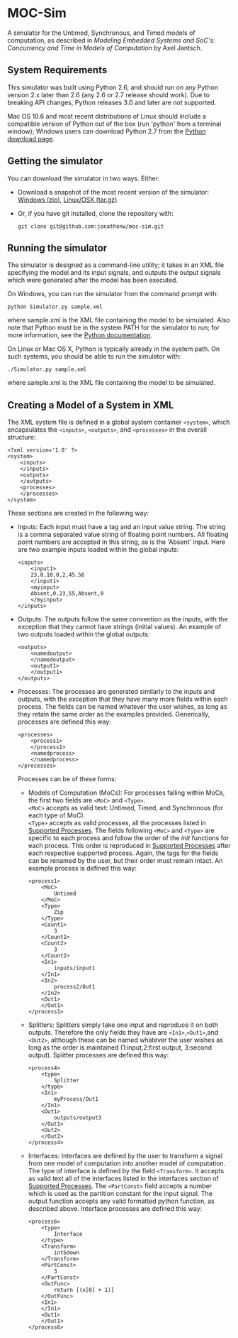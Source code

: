 MOC-Sim
=======
A simulator for the Untimed, Synchronous, and Timed models of computation, as
described in _Modeling Embedded Systems and SoC's: Concurrency and Time in
Models of Computation_ by Axel Jantsch.

System Requirements
-------------------
This simulator was built using Python 2.6, and should run on any Python version
2.x later than 2.6 (any 2.6 or 2.7 release should work).  Due to breaking API
changes, Python releases 3.0 and later are *not* supported.

Mac OS 10.6 and most recent distributions of Linux should include a compatible
version of Python out of the box (run 'python' from a terminal window); Windows
users can download Python 2.7 from the [Python download page][py-dl].

[py-dl]: http://www.python.org/download/

Getting the simulator
---------------------
You can download the simulator in two ways.  Either:

 *  Download a snapshot of the most recent version of the simulator:
    [Windows (zip)][zip], [Linux/OSX (tar.gz)][tarball]

 *  Or, if you have git installed, clone the repository with:

        git clone git@github.com:jonathonw/moc-sim.git
        
[zip]: https://github.com/jonathonw/moc-sim/zipball/master
[tarball]: https://github.com/jonathonw/moc-sim/tarball/master

Running the simulator
---------------------
The simulator is designed as a command-line utility; it takes in an XML file
specifying the model and its input signals, and outputs the output signals which
were generated after the model has been executed.

On Windows, you can run the simulator from the command prompt with:

    python Simulator.py sample.xml
    
where sample.xml is the XML file containing the model to be simulated.  Also
note that Python must be in the system PATH for the simulator to run; for
more information, see the [Python documentation][python-path].

On Linux or Mac OS X, Python is typically already in the system path.  On such
systems, you should be able to run the simulator with:

    ./Simulator.py sample.xml
    
where sample.xml is the XML file containing the model to be simulated.

[python-path]: http://docs.python.org/using/windows.html#excursus-setting-environment-variables


Creating a Model of a System in XML
-----------------------------------
The XML system file is defined in a global system container `<system>`,
which encapsulates the `<inputs>`, `<outputs>`, and `<processes>` in the overall structure:
	
    <?xml version='1.0' ?>
    <system>
        <inputs>
        </inputs>
        <outputs>
        </outputs>
        <processes>
        </processes>
    </system>

These sections are created in the following way:

 *  Inputs:
    Each input must have a tag and an input value string. The string
    is a comma separated value string of floating point numbers.
    All floating point numbers are accepted in this string, as is the
    'Absent' input.
    Here are two example inputs loaded within the global inputs:
    
        <inputs>
            <input1>
            23.0,10,0,2,45.56
            </input1>
            <myinput>
            Absent,0.23,55,Absent,0
            </myinput>
        </inputs>
    
 *  Outputs:
    The outputs follow the same convention as the inputs, with the 
    exception that they cannot have strings (initial values). An
    example of two outputs loaded within the global outputs:
    
        <outputs>
            <namedoutput>
            </namedoutput>
            <output1>
            </output1>
        </outputs>

 *  Processes:
    The processes are generated similarly to the inputs and outputs,
    with the exception that they have many more fields within each process.
    The fields can be named whatever the user wishes, as long as they retain
    the same order as the examples provided.
    Generically, processes are defined this way:
    
        <processes>
            <process1>
            </process1>
            <namedprocess>
            </namedprocess>
        </processes>

    Processes can be of these forms:
     *  Models of Computation (MoCs):
        For processes falling within MoCs, the first two fields are `<MoC>` and `<Type>`.  
        `<MoC>` accepts as valid text: Untimed, Timed, and Synchronous (for each type of MoC).  
        `<Type>` accepts as valid processes, all the processes listed in [Supported Processes][Supported-Processes].
        The fields following `<MoC>` and `<Type>` are specific to each process and follow the order
        of the *init* functions for each process. This order is reproduced in [Supported Processes][Supported-Processes]
        after each respective supported process. Again, the tags for the fields can be renamed by the user,
        but their order must remain intact.
        An example process is defined this way:
        
            <process1>
                <MoC>
                    Untimed
                </MoC>
                <Type>
                    Zip
                </Type>
                <Count1>
                    3
                </Count1>
                <Count2>
                    3
                </Count2>
                <In1>
                    inputs/input1
                </In1>
                <In2>
                    process2/Out1
                </In2>
                <Out1>
                </Out1>
            </process1>
        
     *  Splitters:
        Splitters simply take one input and reproduce it on both outputs.
        Therefore the only fields they have are `<In1>`,`<Out1>`,and `<Out2>`,
        although these can be named whatever the user wishes as long as the order
        is maintained (1:input,2:first output, 3:second output).
        Splitter processes are defined this way:
        
            <process4>
                <type>
                    Splitter
                </type>
                <In1>
                    myProcess/Out1
                </In1>
                <Out1>
                    outputs/output3
                </Out1>
                <Out2>
                </Out2>
            </process4>
        
     *  Interfaces:
        Interfaces are defined by the user to transform a 
        signal from one model of computation into another 
        model of computation.  The type of interface is defined
        by the field `<Transform>`.  It accepts as valid text
        all of the interfaces listed in the interfaces section of
        [Supported Processes][Supported-Processes].  The `<PartConst>`
        field accepts a number which is used as the partition constant
        for the input signal.  The output function accepts any valid
        formatted python function, as described above.
        Interface processes are defined this way:
        
            <process6>
                <type>
                    Interface
                </type>
                <Transform>
                    intSdown
                </Transform>
                <PartConst>
                    3
                </PartConst>
                <OutFunc>
                    return [(x[0] + 1)]
                </OutFunc>
                <In1>
                </In1>
                <Out1>
                </Out1>
            </process6>
    
[Supported-Processes]: SupportedProcesses.md